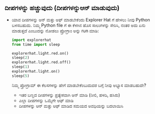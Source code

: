 ## ದೀಪಗಳನ್ನು ಹಚ್ಚುವುದು (ದೀಪಗಳನ್ನುಆನ್ ಮಾಡುವುದು)

- ಯಾವ ದೀಪಗಳನ್ನು ಆನ್ ಮತ್ತು ಆಫ್ ಮಾಡಬೇಕೆಂದು Explorer Hat ‌ಗೆ ಹೇಳಲು ನೀವು Python ಬಳಸಬಹುದು. ನಿಮ್ಮ Python file ‌ಗೆ ಈ ಕೆಳಗಿನ ಹೊಸ ಸಾಲುಗಳನ್ನು ಸೇರಿಸಿ, ನಂತರ ಅದು ಏನು ಮಾಡುತ್ತದೆ ಎಂಬುದನ್ನು ನೋಡಲು ಪ್ರೋಗ್ರಾಂ ಅನ್ನು run ಮಾಡಿ:
    
    ```python
    import explorerhat
    from time import sleep
    
    explorerhat.light.red.on()
    sleep(2)
    explorerhat.light.red.off()
    sleep(1)
    explorerhat.light.on()
    sleep(5)
    ```
    
    ನಿಮ್ಮ ಪ್ರೋಗ್ರಾಮ್ ಈ ಕೆಲಸಗಳನ್ನು ಹೇಗೆ ಮಾಡಬೇಕೆಂಬುದುದರ ಬಗ್ಗೆ ನೀವು ಅಭ್ಯಾಸ ಮಾಡಬಹುದೇ?
    
    - ಇತರ ಬಣ್ಣದ ದೀಪಗಳನ್ನು ಪ್ರತ್ಯೇಕವಾಗಿ ಆನ್ ಮಾಡಿ (ನೀಲಿ, ಹಳದಿ, ಹಸಿರು)
    - ಎಲ್ಲಾ ದೀಪಗಳನ್ನು ಒಮ್ಮೆಗೇ ಆಫ್ ಮಾಡಿ
    - ದೀಪಗಳನ್ನು ಆನ್ ಮತ್ತು ಆಫ್ ಮಾಡಿದ ಸಮಯದ ಅವಧಿಯನ್ನು ಬದಲಾಯಿಸಿ